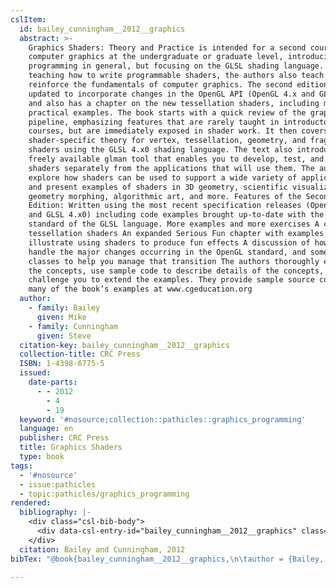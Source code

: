 ```yaml
---
cslItem:
  id: bailey_cunningham__2012__graphics
  abstract: >-
    Graphics Shaders: Theory and Practice is intended for a second course in
    computer graphics at the undergraduate or graduate level, introducing shader
    programming in general, but focusing on the GLSL shading language. While
    teaching how to write programmable shaders, the authors also teach and
    reinforce the fundamentals of computer graphics. The second edition has been
    updated to incorporate changes in the OpenGL API (OpenGL 4.x and GLSL 4.x0)
    and also has a chapter on the new tessellation shaders, including many
    practical examples. The book starts with a quick review of the graphics
    pipeline, emphasizing features that are rarely taught in introductory
    courses, but are immediately exposed in shader work. It then covers
    shader-specific theory for vertex, tessellation, geometry, and fragment
    shaders using the GLSL 4.x0 shading language. The text also introduces the
    freely available glman tool that enables you to develop, test, and tune
    shaders separately from the applications that will use them. The authors
    explore how shaders can be used to support a wide variety of applications
    and present examples of shaders in 3D geometry, scientific visualization,
    geometry morphing, algorithmic art, and more. Features of the Second
    Edition: Written using the most recent specification releases (OpenGL 4.x
    and GLSL 4.x0) including code examples brought up-to-date with the current
    standard of the GLSL language. More examples and more exercises A chapter on
    tessellation shaders An expanded Serious Fun chapter with examples that
    illustrate using shaders to produce fun effects A discussion of how to
    handle the major changes occurring in the OpenGL standard, and some C++
    classes to help you manage that transition The authors thoroughly explain
    the concepts, use sample code to describe details of the concepts, and then
    challenge you to extend the examples. They provide sample source code for
    many of the book’s examples at www.cgeducation.org
  author:
    - family: Bailey
      given: Mike
    - family: Cunningham
      given: Steve
  citation-key: bailey_cunningham__2012__graphics
  collection-title: CRC Press
  ISBN: 1-4398-6775-5
  issued:
    date-parts:
      - - 2012
        - 4
        - 19
  keyword: '#nosource;collection::pathicles::graphics_programming'
  language: en
  publisher: CRC Press
  title: Graphics Shaders
  type: book
tags:
  - '#nosource'
  - issue:pathicles
  - topic:pathicles/graphics_programming
rendered:
  bibliography: |-
    <div class="csl-bib-body">
      <div data-csl-entry-id="bailey_cunningham__2012__graphics" class="csl-entry">Bailey, M. and Cunningham, S. 2012 <i>Graphics Shaders</i>. CRC Press (CRC Press).</div>
    </div>
  citation: Bailey and Cunningham, 2012
bibTex: "@book{bailey_cunningham__2012__graphics,\n\tauthor = {Bailey, Mike and Cunningham, Steve},\n\tseries = {CRC {Press}},\n\tyear = {2012},\n\tmonth = {apr 19},\n\tpublisher = {CRC Press},\n\ttitle = {Graphics {Shaders}},\n}\n\n"

---
```

